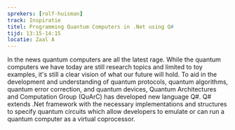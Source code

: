 ```yaml
---
sprekers: [rolf-huisman]
track: Inspiratie
titel: Programming Quantum Computers in .Net using Q#
tijd: 13:15-14:15
locatie: Zaal A
---
```

In the news quantum computers are all the latest rage. While the quantum
computers we have today are still research topics and limited to toy examples, it's
still a clear vision of what our future will hold. To aid in the development and
understanding of quantum protocols, quantum algorithms, quantum error correction,
and quantum devices, Quantum Architectures and Computation Group (QuArC) has
developed new language Q#. Q# extends .Net framework with the necessary
implementations and structures to specify quantum circuits which allow developers to
emulate or can run a quantum computer as a virtual coprocessor.
